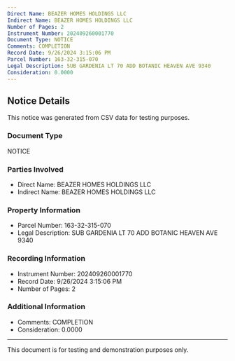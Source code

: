 ```yaml
---
Direct Name: BEAZER HOMES HOLDINGS LLC
Indirect Name: BEAZER HOMES HOLDINGS LLC
Number of Pages: 2
Instrument Number: 202409260001770
Document Type: NOTICE
Comments: COMPLETION
Record Date: 9/26/2024 3:15:06 PM
Parcel Number: 163-32-315-070
Legal Description: SUB GARDENIA LT 70 ADD BOTANIC HEAVEN AVE 9340
Consideration: 0.0000
---
```


## Notice Details

This notice was generated from CSV data for testing purposes.

### Document Type
NOTICE

### Parties Involved
- Direct Name: BEAZER HOMES HOLDINGS LLC
- Indirect Name: BEAZER HOMES HOLDINGS LLC

### Property Information
- Parcel Number: 163-32-315-070
- Legal Description: SUB GARDENIA LT 70 ADD BOTANIC HEAVEN AVE 9340

### Recording Information
- Instrument Number: 202409260001770
- Record Date: 9/26/2024 3:15:06 PM
- Number of Pages: 2

### Additional Information
- Comments: COMPLETION
- Consideration: 0.0000

---

This document is for testing and demonstration purposes only.
